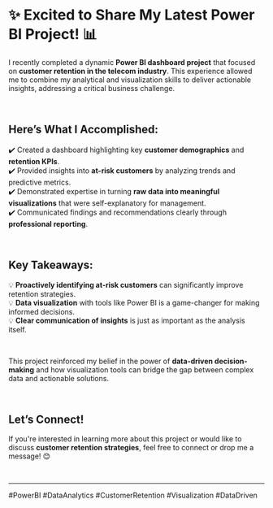 # ✨ Excited to Share My Latest Power BI Project! 📊

I recently completed a dynamic **Power BI dashboard project** that focused on **customer retention in the telecom industry**. This experience allowed me to combine my analytical and visualization skills to deliver actionable insights, addressing a critical business challenge.  

<br>

## Here’s What I Accomplished:  
✔️ Created a dashboard highlighting key **customer demographics** and **retention KPIs**.  
✔️ Provided insights into **at-risk customers** by analyzing trends and predictive metrics.  
✔️ Demonstrated expertise in turning **raw data into meaningful visualizations** that were self-explanatory for management.  
✔️ Communicated findings and recommendations clearly through **professional reporting**.  

<br>

## Key Takeaways:  
💡 **Proactively identifying at-risk customers** can significantly improve retention strategies.  
💡 **Data visualization** with tools like Power BI is a game-changer for making informed decisions.  
💡 **Clear communication of insights** is just as important as the analysis itself.  

<br>

This project reinforced my belief in the power of **data-driven decision-making** and how visualization tools can bridge the gap between complex data and actionable solutions.  

<br>

## Let’s Connect!  
If you're interested in learning more about this project or would like to discuss **customer retention strategies**, feel free to connect or drop me a message! 😊  

<br>

---

#PowerBI #DataAnalytics #CustomerRetention #Visualization #DataDriven
